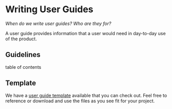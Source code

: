 # Writing User Guides

*When do we write user guides?
Who are they for?*

A user guide provides information that a user would need in day-to-day use of the product. 

## Guidelines

table of contents


## Template

We have a [user guide template](https://github.com/CrunchyData/priv-all-doc-userguide-template) available that you can check out. Feel free to reference or download and use the files as you see fit for your project.